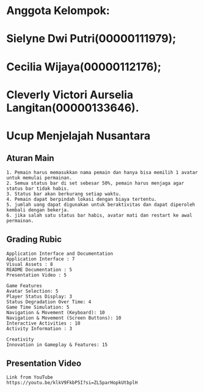 # Anggota Kelompok:
   # Sielyne Dwi Putri(00000111979);
   # Cecilia Wijaya(00000112176);
   # Cleverly Victori Aurselia Langitan(00000133646).

# Ucup Menjelajah Nusantara

## Aturan Main
    1. Pemain harus memasukkan nama pemain dan hanya bisa memilih 1 avatar untuk memulai permainan.
    2. Semua status bar di set sebesar 50%, pemain harus menjaga agar status bar tidak habis.
    3. Status bar akan berkurang setiap waktu.
    4. Pemain dapat berpindah lokasi dengan biaya tertentu.
    5. jumlah uang dapat digunakan untuk beraktivitas dan dapat diperoleh kembali dengan bekerja.
    6. jika salah satu status bar habis, avatar mati dan restart ke awal permainan.

## Grading Rubic
    Application Interface and Documentation 
    Application Interface : 7
    Visual Assets : 8
    README Documentation : 5
    Presentation Video : 5

    Game Features
    Avatar Selection: 5
    Player Status Display: 3
    Status Degradation Over Time: 4
    Game Time Simulation: 5
    Navigation & Movement (Keyboard): 10
    Navigation & Movement (Screen Buttons): 10
    Interactive Activities : 10
    Activity Information : 3

    Creativity
    Innovation in Gameplay & Features: 15

## Presentation Video
    Link from YouTube
    https://youtu.be/klkV9FkbP5I?si=ZL5parHopkUtbplH
